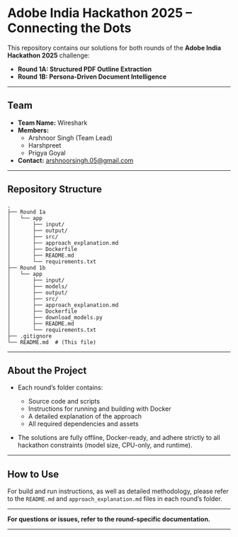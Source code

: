 # Adobe India Hackathon 2025 – Connecting the Dots

This repository contains our solutions for both rounds of the **Adobe India Hackathon 2025** challenge:  
- **Round 1A: Structured PDF Outline Extraction**  
- **Round 1B: Persona-Driven Document Intelligence**

---

## Team

- **Team Name:** Wireshark
- **Members:**
    - Arshnoor Singh (Team Lead)
    - Harshpreet
    - Prigya Goyal
- **Contact:** arshnoorsingh.05@gmail.com

---
## Repository Structure

```
.
├── Round 1a
│   └── app
│       ├── input/
│       ├── output/
│       ├── src/
│       ├── approach_explanation.md
│       ├── Dockerfile
│       ├── README.md
│       └── requirements.txt
├── Round 1b
│   └── app
│       ├── input/
│       ├── models/
│       ├── output/
│       ├── src/
│       ├── approach_explanation.md
│       ├── Dockerfile
│       ├── download_models.py
│       ├── README.md
│       └── requirements.txt
├── .gitignore
└── README.md  # (This file)
```

---

## About the Project

- Each round’s folder contains:
  - Source code and scripts
  - Instructions for running and building with Docker
  - A detailed explanation of the approach
  - All required dependencies and assets

- The solutions are fully offline, Docker-ready, and adhere strictly to all hackathon constraints (model size, CPU-only, and runtime).

---

## How to Use

For build and run instructions, as well as detailed methodology, please refer to the `README.md` and `approach_explanation.md` files in each round’s folder.

---

**For questions or issues, refer to the round-specific documentation.**

---
